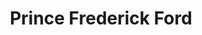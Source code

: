 ---
title: "Prince Frederick Ford"
url: /prince-frederick/prince-frederick-ford-north-solomons-island-road-north/
shop: Autohaus
---
